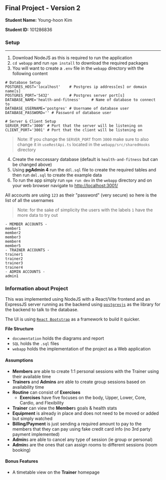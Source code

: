 ## Final Project - Version 2
**Student Name:** Young-hoon Kim

**Student ID:** 101286836

### Setup
---
1. Download NodeJS as this is required to run the application 
2. `cd webapp` and run `npm install` to download the required packages
3. You will want to create a `.env` file in the `webapp` directory with the following content
```
# Database Setup
POSTGRES_HOST='localhost'    # Postgres ip address[es] or domain name[s]
POSTGRES_PORT='5432'         # Postgres server port[s]
DATABASE_NAME='health-and-fitness'     # Name of database to connect to
DATABASE_USERNAME='postgres' # Username of database user
DATABASE_PASSWORD='' # Password of database user 

# Server & Client Setup
SERVER_PORT='3000' # Port that the server will be listening on
CLIENT_PORT='3001' # Port that the client will be listening on
```
> Note: If you change the `SERVER_PORT` from `3000` make sure to also change it in `useRestApi.ts` located in the `webapp/src/sharedHooks` directory

4. Create the neccessary database (default is `health-and-fitness` but can be changed above)
5. Using **pgAdmin 4** run the `ddl.sql` file to create the required tables and then run `dml.sql` to create the example data
6. To run the app simply run `npm run dev` in the `webapp` directory and on your web browser navigate to [http://localhost:3001/](http://localhost:3001/)

All accounts are using `123` as their "password" (very secure) so here is the list of all the usernames
>Note: for the sake of simplicity the users with the labels `1` have the more data to try out
```
- MEMBER ACCOUNTS -
member1
member2
member3
member4
member5
- TRAINER ACCOUNTS -
trainer1
trainer2
trainer3
trainer4
- ADMIN ACCOUNTS -
admin1
```

### Information about Project
This was implemented using NodeJS with a React/Vite frontend and an ExpressJS server running as the backend using [`postgresjs`](https://github.com/porsager/postgres) as the library for the backend to talk to the database.

The UI is using [`React Bootstrap`](https://react-bootstrap.netlify.app/) as a framework to build it quicker.

**File Structure**
- `documentation` holds the diagrams and report
- `SQL` holds the `.sql` files
- `webapp` holds the implementation of the project as a Web application 

#### Assumptions
- **Members** are able to create 1:1 personal sessions with the Trainer using their available time
- **Trainers** and **Admins** are able to create group sessions based on availability time
- **Routine** can consist of **Exercises** 
    - **Exercises** have five focuses on the body, Upper, Lower, Core, Cardio, and Flexibility
- **Trainer** can view the **Member**s goals & health stats
- **Equipment** is already in place and does not need to be moved or added but simply watched
- **Billing/Payment** is just sending a required amount to pay to the members that they can pay using fake credit card info (no 3rd party payment implemented)
- **Admin**s are able to cancel any type of session (ie group or personal)
- **Admin**s are the ones that can assign rooms to different sessions (room booking)

#### Bonus Features
- A timetable view on the **Trainer** homepage
